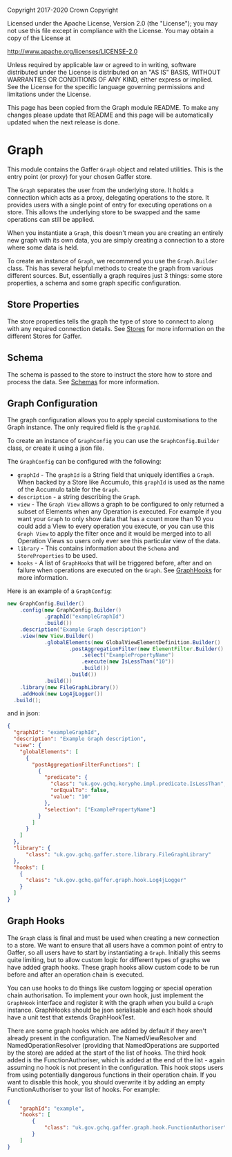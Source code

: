Copyright 2017-2020 Crown Copyright

Licensed under the Apache License, Version 2.0 (the "License");
you may not use this file except in compliance with the License.
You may obtain a copy of the License at

  http://www.apache.org/licenses/LICENSE-2.0

Unless required by applicable law or agreed to in writing, software
distributed under the License is distributed on an "AS IS" BASIS,
WITHOUT WARRANTIES OR CONDITIONS OF ANY KIND, either express or implied.
See the License for the specific language governing permissions and
limitations under the License.

This page has been copied from the Graph module README. To make any changes please update that README and this page will be automatically updated when the next release is done.


Graph
============

This module contains the Gaffer `Graph` object and related utilities. This
is the entry point (or proxy) for your chosen Gaffer store.

The `Graph` separates the user from the underlying store. It holds a connection
which acts as a proxy, delegating operations to the store.
It provides users with a single point of entry for executing operations
on a store. This allows the underlying store to be swapped and the same
operations can still be applied.

When you instantiate a `Graph`, this doesn't mean you are creating an entirely
new graph with its own data, you are simply creating a connection to a store
where some data is held.

To create an instance of `Graph`, we recommend you use the `Graph.Builder`
class. This has several helpful methods to create the graph from various
different sources. But, essentially a graph requires just 3 things: some
store properties, a schema and some graph specific configuration.

## Store Properties
The store properties tells the graph the type of store to connect to
along with any required connection details. See [Stores](https://gchq.github.io/gaffer-doc/v1docs/summaries/stores.html) for more information on the different Stores for Gaffer.

## Schema
The schema is passed to the store to instruct the store how to store
and process the data. See [Schemas](https://gchq.github.io/gaffer-doc/v1docs/getting-started/developer-guide/schemas.html) for more information.

## Graph Configuration
The graph configuration allows you to apply special customisations to the Graph instance.
The only required field is the `graphId`.

To create an instance of `GraphConfig` you can use the `GraphConfig.Builder`
class, or create it using a json file.

The `GraphConfig` can be configured with the following:
 - `graphId` - The `graphId` is a String field that uniquely identifies a `Graph`. 
   When backed by a Store like Accumulo, this `graphId`
   is used as the name of the Accumulo table for the `Graph`.
 - `description` - a string describing the `Graph`.
 - `view` - The `Graph View` allows a graph to be configured to only returned a subset of Elements when any Operation is executed.
   For example if you want your `Graph` to only show data that has a count
   more than 10 you could add a View to every operation you execute, or you can
   use this `Graph View` to apply the filter once and it would be merged into to all
   Operation Views so users only ever see this particular view of the data.
 - `library` - This contains information about the `Schema` and `StoreProperties` to be used.
 - `hooks` - A list of `GraphHook`s that will be triggered before, after and on
   failure when operations are executed on the `Graph`.
   See [GraphHooks](#graph-hooks) for more information.
 
Here is an example of a `GraphConfig`:
 
```java
new GraphConfig.Builder()
    .config(new GraphConfig.Builder()
            .graphId("exampleGraphId")
            .build())
    .description("Example Graph description")
    .view(new View.Builder()
            .globalElements(new GlobalViewElementDefinition.Builder()
                    .postAggregationFilter(new ElementFilter.Builder()
                        .select("ExamplePropertyName")
                        .execute(new IsLessThan("10"))
                        .build())
                    .build())
            .build())
    .library(new FileGraphLibrary())
    .addHook(new Log4jLogger())
  .build();
```

and in json:

```json
{
  "graphId": "exampleGraphId",
  "description": "Example Graph description",
  "view": {
    "globalElements": [
      {
        "postAggregationFilterFunctions": [
          {
            "predicate": {
              "class": "uk.gov.gchq.koryphe.impl.predicate.IsLessThan",
              "orEqualTo": false,
              "value": "10"
            },
            "selection": ["ExamplePropertyName"]
          }
        ]
      }
    ]
  },
  "library": {
      "class": "uk.gov.gchq.gaffer.store.library.FileGraphLibrary"
  },
  "hooks": [
    {
      "class": "uk.gov.gchq.gaffer.graph.hook.Log4jLogger"
    }
  ]
}
```

## Graph Hooks
The `Graph` class is final and must be used when creating a new connection
to a store. We want to ensure that all users have a common point of entry
to Gaffer, so all users have to start by instantiating a `Graph`. Initially
this seems quite limiting, but to allow custom logic for different types
of graphs we have added graph hooks. These graph hooks allow custom code
to be run before and after an operation chain is executed.

You can use hooks to do things like custom logging or special operation
chain authorisation. To implement your own hook, just implement the `GraphHook`
interface and register it with the graph when you build a `Graph` instance.
GraphHooks should be json serialisable and each hook should have a unit test
that extends GraphHookTest.

There are some graph hooks which are added by default if they aren't already
present in the configuration. The NamedViewResolver and NamedOperationResolver
(providing that NamedOperations are supported by the store) are added at the
start of the list of hooks. The third hook added is the FunctionAuthoriser,
which is added at the end of the list - again assuming no hook is not present in
the configuration. This hook stops users from using potentially dangerous
functions in their operation chain. If you want to disable this hook, you should
overwrite it by adding an empty FunctionAuthoriser to your list of hooks. For
example:

```json
{
    "graphId": "example",
    "hooks": [
        {
            "class": "uk.gov.gchq.gaffer.graph.hook.FunctionAuthoriser"
        }
    ]
}
```
